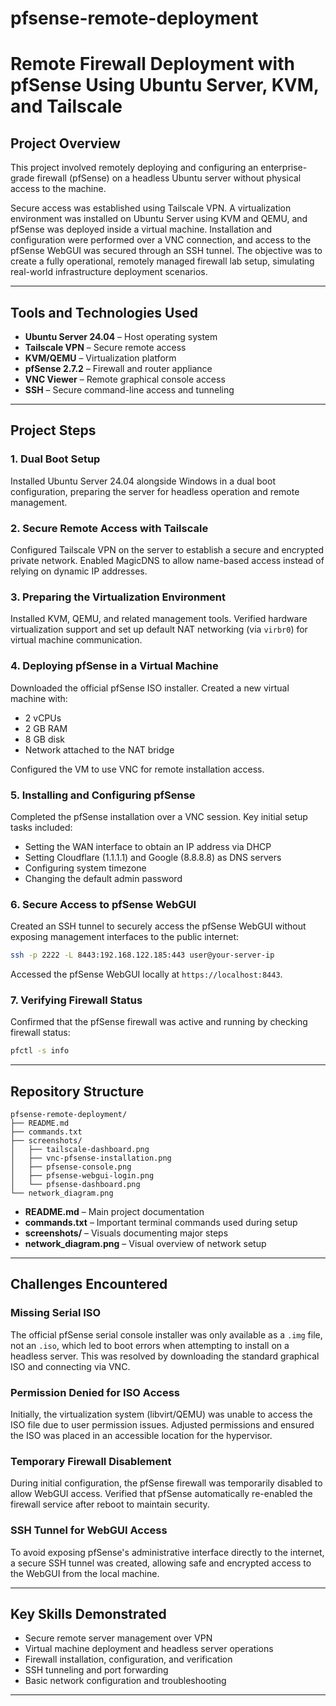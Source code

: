 # pfsense-remote-deployment
# Remote Firewall Deployment with pfSense Using Ubuntu Server, KVM, and Tailscale

## Project Overview

This project involved remotely deploying and configuring an enterprise-grade firewall (pfSense) on a headless Ubuntu server without physical access to the machine.

Secure access was established using Tailscale VPN. A virtualization environment was installed on Ubuntu Server using KVM and QEMU, and pfSense was deployed inside a virtual machine. Installation and configuration were performed over a VNC connection, and access to the pfSense WebGUI was secured through an SSH tunnel. The objective was to create a fully operational, remotely managed firewall lab setup, simulating real-world infrastructure deployment scenarios.

---

## Tools and Technologies Used

- **Ubuntu Server 24.04** – Host operating system
- **Tailscale VPN** – Secure remote access
- **KVM/QEMU** – Virtualization platform
- **pfSense 2.7.2** – Firewall and router appliance
- **VNC Viewer** – Remote graphical console access
- **SSH** – Secure command-line access and tunneling

---

## Project Steps

### 1. Dual Boot Setup

Installed Ubuntu Server 24.04 alongside Windows in a dual boot configuration, preparing the server for headless operation and remote management.

### 2. Secure Remote Access with Tailscale

Configured Tailscale VPN on the server to establish a secure and encrypted private network. Enabled MagicDNS to allow name-based access instead of relying on dynamic IP addresses.

### 3. Preparing the Virtualization Environment

Installed KVM, QEMU, and related management tools. Verified hardware virtualization support and set up default NAT networking (via `virbr0`) for virtual machine communication.

### 4. Deploying pfSense in a Virtual Machine

Downloaded the official pfSense ISO installer. Created a new virtual machine with:
- 2 vCPUs
- 2 GB RAM
- 8 GB disk
- Network attached to the NAT bridge

Configured the VM to use VNC for remote installation access.

### 5. Installing and Configuring pfSense

Completed the pfSense installation over a VNC session. Key initial setup tasks included:
- Setting the WAN interface to obtain an IP address via DHCP
- Setting Cloudflare (1.1.1.1) and Google (8.8.8.8) as DNS servers
- Configuring system timezone
- Changing the default admin password

### 6. Secure Access to pfSense WebGUI

Created an SSH tunnel to securely access the pfSense WebGUI without exposing management interfaces to the public internet:

```bash
ssh -p 2222 -L 8443:192.168.122.185:443 user@your-server-ip
```

Accessed the pfSense WebGUI locally at `https://localhost:8443`.

### 7. Verifying Firewall Status

Confirmed that the pfSense firewall was active and running by checking firewall status:

```bash
pfctl -s info
```

---

## Repository Structure

```
pfsense-remote-deployment/
├── README.md
├── commands.txt
├── screenshots/
│   ├── tailscale-dashboard.png
│   ├── vnc-pfsense-installation.png
│   ├── pfsense-console.png
│   ├── pfsense-webgui-login.png
│   └── pfsense-dashboard.png
└── network_diagram.png
```

- **README.md** – Main project documentation
- **commands.txt** – Important terminal commands used during setup
- **screenshots/** – Visuals documenting major steps
- **network_diagram.png** – Visual overview of network setup

---

## Challenges Encountered

### Missing Serial ISO

The official pfSense serial console installer was only available as a `.img` file, not an `.iso`, which led to boot errors when attempting to install on a headless server. This was resolved by downloading the standard graphical ISO and connecting via VNC.

### Permission Denied for ISO Access

Initially, the virtualization system (libvirt/QEMU) was unable to access the ISO file due to user permission issues. Adjusted permissions and ensured the ISO was placed in an accessible location for the hypervisor.

### Temporary Firewall Disablement

During initial configuration, the pfSense firewall was temporarily disabled to allow WebGUI access. Verified that pfSense automatically re-enabled the firewall service after reboot to maintain security.

### SSH Tunnel for WebGUI Access

To avoid exposing pfSense's administrative interface directly to the internet, a secure SSH tunnel was created, allowing safe and encrypted access to the WebGUI from the local machine.

---

## Key Skills Demonstrated

- Secure remote server management over VPN
- Virtual machine deployment and headless server operations
- Firewall installation, configuration, and verification
- SSH tunneling and port forwarding
- Basic network configuration and troubleshooting

---
